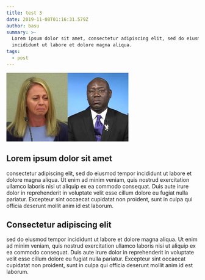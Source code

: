 ```yaml
---
title: test 3
date: 2019-11-08T01:16:31.579Z
author: basu
summary: >-
  Lorem ipsum dolor sit amet, consectetur adipiscing elit, sed do eiusmod tempor
  incididunt ut labore et dolore magna aliqua.
tags:
  - post
---
```

![](/static/img/seg1-amber-crumb-split.jpg)

## Lorem ipsum dolor sit amet

consectetur adipiscing elit, sed do eiusmod tempor incididunt ut labore et dolore magna aliqua. Ut enim ad minim veniam, quis nostrud exercitation ullamco laboris nisi ut aliquip ex ea commodo consequat. Duis aute irure dolor in reprehenderit in voluptate velit esse cillum dolore eu fugiat nulla pariatur. Excepteur sint occaecat cupidatat non proident, sunt in culpa qui officia deserunt mollit anim id est laborum.

## Consectetur adipiscing elit

sed do eiusmod tempor incididunt ut labore et dolore magna aliqua. Ut enim ad minim veniam, quis nostrud exercitation ullamco laboris nisi ut aliquip ex ea commodo consequat. Duis aute irure dolor in reprehenderit in voluptate velit esse cillum dolore eu fugiat nulla pariatur. Excepteur sint occaecat cupidatat non proident, sunt in culpa qui officia deserunt mollit anim id est laborum.
